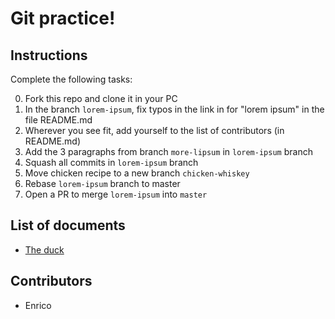 # Git practice!

## Instructions

Complete the following tasks:

  0. Fork this repo and clone it in your PC
  1. In the branch `lorem-ipsum`, fix typos in the link in for "lorem ipsum" in the file README.md
  2. Wherever you see fit, add yourself to the list of contributors (in README.md)
  3. Add the 3 paragraphs from branch `more-lipsum` in `lorem-ipsum` branch
  4. Squash all commits in `lorem-ipsum` branch
  5. Move chicken recipe to a new branch `chicken-whiskey`
  6. Rebase `lorem-ipsum` branch to master
  7. Open a PR to merge `lorem-ipsum` into `master`


## List of documents

  * [The duck](./duck.md)


## Contributors

  * Enrico
